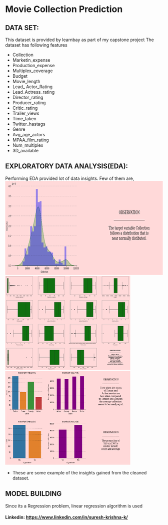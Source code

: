 # Movie Collection Prediction

## DATA SET:
This dataset is provided by learnbay as part of my capstone project
The dataset has following features

* Collection
* Marketin_expense
* Production_expense
* Multiplex_coverage
* Budget
* Movie_length	
* Lead_ Actor_Rating
* Lead_Actress_rating
* Director_rating
* Producer_rating
* Critic_rating
* Trailer_views
* Time_taken
* Twitter_hastags
* Genre
* Avg_age_actors
* MPAA_film_rating
* Num_multiplex
* 3D_available

## EXPLORATORY DATA ANALYSIS(EDA):
Performing EDA provided lot of data insights. Few of them are,
<br>
<img src='https://github.com/Sureshkrishh/Movie-collection-prediction/blob/main/EDA_images/target_insight.png' width='800' height = '300'>
<img src='https://github.com/Sureshkrishh/Movie-collection-prediction/blob/main/EDA_images/outlier_insight.png' width='400' height='300'>
<img src='https://github.com/Sureshkrishh/Movie-collection-prediction/blob/main/EDA_images/categorical_insight.png' width='400' height='300'>
* These are some example of the insights gained from the cleaned dataset.
## MODEL BUILDING
Since its a Regression problem, linear regression algorithm is used 

#### Linkedin: https://www.linkedin.com/in/suresh-krishna-k/

